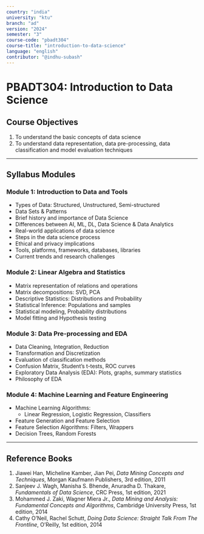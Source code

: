 ```yaml
--- 
country: "india"
university: "ktu"
branch: "ad" 
version: "2024"
semester: "3"
course-code: "pbadt304"
course-title: "introduction-to-data-science"
language: "english"
contributor: "@indhu-subash"
---
```


# PBADT304: Introduction to Data Science

## Course Objectives

1. To understand the basic concepts of data science  
2. To understand data representation, data pre-processing, data classification and model evaluation techniques  

---

## Syllabus Modules

### Module 1: Introduction to Data and Tools
- Types of Data: Structured, Unstructured, Semi-structured  
- Data Sets & Patterns  
- Brief history and importance of Data Science  
- Differences between AI, ML, DL, Data Science & Data Analytics  
- Real-world applications of data science  
- Steps in the data science process  
- Ethical and privacy implications  
- Tools, platforms, frameworks, databases, libraries  
- Current trends and research challenges  

### Module 2: Linear Algebra and Statistics
- Matrix representation of relations and operations  
- Matrix decompositions: SVD, PCA  
- Descriptive Statistics: Distributions and Probability  
- Statistical Inference: Populations and samples  
- Statistical modeling, Probability distributions  
- Model fitting and Hypothesis testing  

### Module 3: Data Pre-processing and EDA
- Data Cleaning, Integration, Reduction  
- Transformation and Discretization  
- Evaluation of classification methods  
- Confusion Matrix, Student’s t-tests, ROC curves  
- Exploratory Data Analysis (EDA): Plots, graphs, summary statistics  
- Philosophy of EDA  

### Module 4: Machine Learning and Feature Engineering
- Machine Learning Algorithms:  
  - Linear Regression, Logistic Regression, Classifiers  
- Feature Generation and Feature Selection  
- Feature Selection Algorithms: Filters, Wrappers  
- Decision Trees, Random Forests  

---

## Reference Books

1. Jiawei Han, Micheline Kamber, Jian Pei, *Data Mining Concepts and Techniques*, Morgan Kaufmann Publishers, 3rd edition, 2011  
2. Sanjeev J. Wagh, Manisha S. Bhende, Anuradha D. Thakare, *Fundamentals of Data Science*, CRC Press, 1st edition, 2021  
3. Mohammed J. Zaki, Wagner Miera Jr., *Data Mining and Analysis: Fundamental Concepts and Algorithms*, Cambridge University Press, 1st edition, 2014  
4. Cathy O’Neil, Rachel Schutt, *Doing Data Science: Straight Talk From The Frontline*, O’Reilly, 1st edition, 2014  

